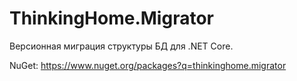 # ThinkingHome.Migrator

Версионная миграция структуры БД для .NET Core.

NuGet: https://www.nuget.org/packages?q=thinkinghome.migrator
